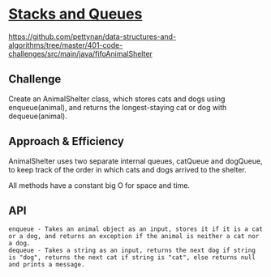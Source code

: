 # [Stacks and Queues](https://github.com/pettynan/data-structures-and-algorithms/tree/master/401-code-challenges/src/main/java/fifoAnimalShelter)
https://github.com/pettynan/data-structures-and-algorithms/tree/master/401-code-challenges/src/main/java/fifoAnimalShelter
## Challenge
Create an AnimalShelter class, which stores cats and dogs using enqueue(animal), and returns the longest-staying cat or dog with dequeue(animal).

## Approach & Efficiency
AnimalShelter uses two separate internal queues, catQueue and dogQueue, to keep track of the order in which cats and dogs arrived to the shelter.

All methods have a constant big O for space and time.

## API
    enqueue - Takes an animal object as an input, stores it if it is a cat or a dog, and returns an exception if the animal is neither a cat nor a dog.
    dequeue - Takes a string as an input, returns the next dog if string is "dog", returns the next cat if string is "cat", else returns null and prints a message.